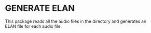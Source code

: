 # GENERATE ELAN

This package reads all the audio files in the directory and generates an ELAN file for each audio file.
